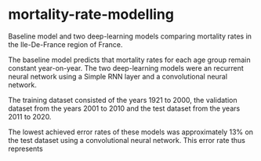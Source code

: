 # mortality-rate-modelling
Baseline model and two deep-learning models comparing mortality rates in the Ile-De-France region of France.

The baseline model predicts that mortality rates for each age group remain constant year-on-year. The two deep-learning models were an recurrent neural network using a Simple RNN layer and a convolutional neural network.

The training dataset consisted of the years 1921 to 2000, the validation dataset from the years 2001 to 2010 and the test dataset from the years 2011 to 2020.

The lowest achieved error rates of these models was approximately 13% on the test dataset using a convolutional neural network. This error rate thus represents
